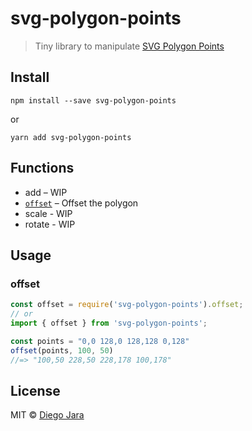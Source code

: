 # svg-polygon-points

> Tiny library to manipulate [SVG Polygon Points](https://www.w3.org/TR/SVG/shapes.html#PolygonElementPointsAttribute)

## Install ##

    npm install --save svg-polygon-points

or

    yarn add svg-polygon-points


## Functions ##

- add –  WIP
- [`offset`](#offset) – Offset the polygon
- scale - WIP
- rotate - WIP


## Usage ##

### offset

```js
const offset = require('svg-polygon-points').offset;
// or
import { offset } from 'svg-polygon-points';

const points = "0,0 128,0 128,128 0,128"
offset(points, 100, 50)
//=> "100,50 228,50 228,178 100,178"
```

## License ##

MIT © [Diego Jara](saintplay96@gmail.com)
